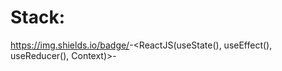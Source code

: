 # Stack:

https://img.shields.io/badge/<LABEL>-<ReactJS(useState(), useEffect(), useReducer(), Context)>-<COLOR>
